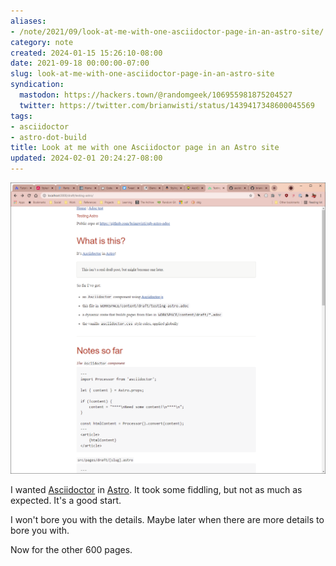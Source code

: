 ```yaml
---
aliases:
- /note/2021/09/look-at-me-with-one-asciidoctor-page-in-an-astro-site/
category: note
created: 2024-01-15 15:26:10-08:00
date: 2021-09-18 00:00:00-07:00
slug: look-at-me-with-one-asciidoctor-page-in-an-astro-site
syndication:
  mastodon: https://hackers.town/@randomgeek/106955981875204527
  twitter: https://twitter.com/brianwisti/status/1439417348600045569
tags:
- asciidoctor
- astro-dot-build
title: Look at me with one Asciidoctor page in an Astro site
updated: 2024-02-01 20:24:27-08:00
---
```


![attachments/img/2021/cover-2021-09-18.png](../../../attachments/img/2021/cover-2021-09-18.png)

I wanted [Asciidoctor](../../../card/Asciidoctor.md) in [Astro](../../../card/Astro.md). It took some fiddling, but not as much
as expected. It's a good start.

I won't bore you with the details. Maybe later when there are more details to bore you with.

Now for the other 600 pages.